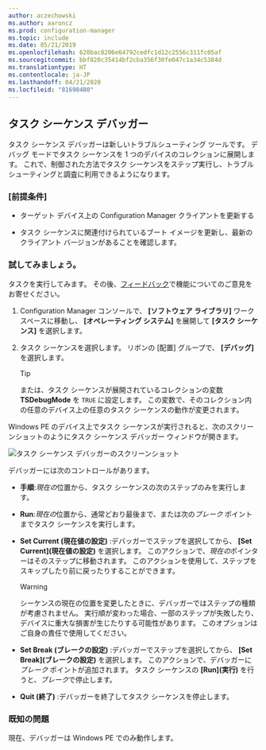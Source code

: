 ```yaml
---
author: aczechowski
ms.author: aaroncz
ms.prod: configuration-manager
ms.topic: include
ms.date: 05/21/2019
ms.openlocfilehash: 620bac8206e64792cedfc1d12c2556c311fc05af
ms.sourcegitcommit: bbf820c35414bf2cba356f30fe047c1a34c5384d
ms.translationtype: HT
ms.contentlocale: ja-JP
ms.lasthandoff: 04/21/2020
ms.locfileid: "81698480"
---
```

## <a name="task-sequence-debugger"></a><a name="bkmk_tsdebug"></a> タスク シーケンス デバッガー

<!--3612274-->

タスク シーケンス デバッガーは新しいトラブルシューティング ツールです。 デバッグ モードでタスク シーケンスを 1 つのデバイスのコレクションに展開します。 これで、制御された方法でタスク シーケンスをステップ実行し、トラブルシューティングと調査に利用できるようになります。

### <a name="prerequisites"></a>[前提条件]

- ターゲット デバイス上の Configuration Manager クライアントを更新する

- タスク シーケンスに関連付けられているブート イメージを更新し、最新のクライアント バージョンがあることを確認します。

### <a name="try-it-out"></a>試してみましょう。

タスクを実行してみます。 その後、[フィードバック](../../../../understand/find-help.md#product-feedback)で機能についてのご意見をお寄せください。

1. Configuration Manager コンソールで、 **[ソフトウェア ライブラリ]** ワークスペースに移動し、 **[オペレーティング システム]** を展開して **[タスク シーケンス]** を選択します。
1. タスク シーケンスを選択します。 リボンの [配置] グループで、 **[デバッグ]** を選択します。

    > [!Tip]  
    > または、タスク シーケンスが展開されているコレクションの変数 **TSDebugMode** を `TRUE` に設定します。 この変数で、そのコレクション内の任意のデバイス上の任意のタスク シーケンスの動作が変更されます。  

Windows PE のデバイス上でタスク シーケンスが実行されると、次のスクリーンショットのようにタスク シーケンス デバッガー ウィンドウが開きます。

![タスク シーケンス デバッガーのスクリーンショット](../../media/3612274-tsdebug.png)

デバッガーには次のコントロールがあります。

- **手順**:*現在の*位置から、タスク シーケンスの次のステップのみを実行します。  

- **Run**:*現在の*位置から、通常どおり最後まで、または次の*ブレーク* ポイントまでタスク シーケンスを実行します。  

- **Set Current (現在値の設定)** :デバッガーでステップを選択してから、 **[Set Current]\(現在値の設定\)** を選択します。 このアクションで、*現在の*ポインターはそのステップに移動されます。 このアクションを使用して、ステップをスキップしたり前に戻ったりすることができます。  

    > [!Warning]  
    > シーケンスの現在の位置を変更したときに、デバッガーではステップの種類が考慮されません。 実行順が変わった場合、一部のステップが失敗したり、デバイスに重大な損害が生じたりする可能性があります。 このオプションはご自身の責任で使用してください。  

- **Set Break (ブレークの設定)** :デバッガーでステップを選択してから、 **[Set Break]\(ブレークの設定\)** を選択します。 このアクションで、デバッガーに*ブレーク* ポイントが追加されます。 タスク シーケンスの **[Run]\(実行\)** を行うと、*ブレーク*で停止します。  

- **Quit (終了)** :デバッガーを終了してタスク シーケンスを停止します。  

### <a name="known-issues"></a>既知の問題

現在、デバッガーは Windows PE でのみ動作します。
